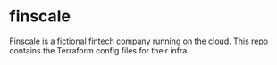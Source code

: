 # finscale
Finscale is a fictional fintech company running on the cloud. This repo contains the Terraform config files for their infra
